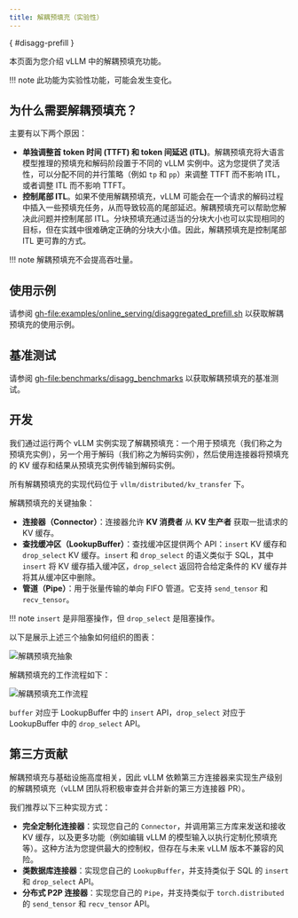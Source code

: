 ```yaml
---
title: 解耦预填充（实验性）
---
```

[](){ #disagg-prefill }

本页面为您介绍 vLLM 中的解耦预填充功能。

!!! note
    此功能为实验性功能，可能会发生变化。

## 为什么需要解耦预填充？

主要有以下两个原因：

- **单独调整首 token 时间 (TTFT) 和 token 间延迟 (ITL)**。解耦预填充将大语言模型推理的预填充和解码阶段置于不同的 vLLM 实例中。这为您提供了灵活性，可以分配不同的并行策略（例如 `tp` 和 `pp`）来调整 TTFT 而不影响 ITL，或者调整 ITL 而不影响 TTFT。
- **控制尾部 ITL**。如果不使用解耦预填充，vLLM 可能会在一个请求的解码过程中插入一些预填充任务，从而导致较高的尾部延迟。解耦预填充可以帮助您解决此问题并控制尾部 ITL。分块预填充通过适当的分块大小也可以实现相同的目标，但在实践中很难确定正确的分块大小值。因此，解耦预填充是控制尾部 ITL 更可靠的方式。

!!! note
    解耦预填充不会提高吞吐量。

## 使用示例

请参阅 <gh-file:examples/online_serving/disaggregated_prefill.sh> 以获取解耦预填充的使用示例。

## 基准测试

请参阅 <gh-file:benchmarks/disagg_benchmarks> 以获取解耦预填充的基准测试。

## 开发

我们通过运行两个 vLLM 实例实现了解耦预填充：一个用于预填充（我们称之为预填充实例），另一个用于解码（我们称之为解码实例），然后使用连接器将预填充的 KV 缓存和结果从预填充实例传输到解码实例。

所有解耦预填充的实现代码位于 `vllm/distributed/kv_transfer` 下。

解耦预填充的关键抽象：

- **连接器（Connector）**：连接器允许 **KV 消费者** 从 **KV 生产者** 获取一批请求的 KV 缓存。
- **查找缓冲区（LookupBuffer）**：查找缓冲区提供两个 API：`insert` KV 缓存和 `drop_select` KV 缓存。`insert` 和 `drop_select` 的语义类似于 SQL，其中 `insert` 将 KV 缓存插入缓冲区，`drop_select` 返回符合给定条件的 KV 缓存并将其从缓冲区中删除。
- **管道（Pipe）**：用于张量传输的单向 FIFO 管道。它支持 `send_tensor` 和 `recv_tensor`。

!!! note
    `insert` 是非阻塞操作，但 `drop_select` 是阻塞操作。

以下是展示上述三个抽象如何组织的图表：

![解耦预填充抽象](../assets/features/disagg_prefill/abstraction.jpg)

解耦预填充的工作流程如下：

![解耦预填充工作流程](../assets/features/disagg_prefill/overview.jpg)

`buffer` 对应于 LookupBuffer 中的 `insert` API，`drop_select` 对应于 LookupBuffer 中的 `drop_select` API。

## 第三方贡献

解耦预填充与基础设施高度相关，因此 vLLM 依赖第三方连接器来实现生产级别的解耦预填充（vLLM 团队将积极审查并合并新的第三方连接器 PR）。

我们推荐以下三种实现方式：

- **完全定制化连接器**：实现您自己的 `Connector`，并调用第三方库来发送和接收 KV 缓存，以及更多功能（例如编辑 vLLM 的模型输入以执行定制化预填充等）。这种方法为您提供最大的控制权，但存在与未来 vLLM 版本不兼容的风险。
- **类数据库连接器**：实现您自己的 `LookupBuffer`，并支持类似于 SQL 的 `insert` 和 `drop_select` API。
- **分布式 P2P 连接器**：实现您自己的 `Pipe`，并支持类似于 `torch.distributed` 的 `send_tensor` 和 `recv_tensor` API。